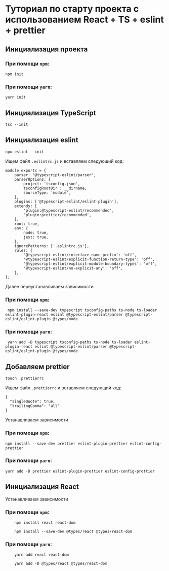 # Туториал по старту проекта с использованием React + TS + eslint + prettier

## Инициализация проекта
### При помощи `npm`:
 ```
npm init
 ```
### При помощи `yarn`:
 ```
 yarn init
 ```

## Инициализация TypeScript
 ```
 tsc --init
 ```

## Инициализация eslint
 ```
npx eslint --init
 ```

Ищем файл `.eslintrc.js` и вставляем следующий код:

```
module.exports = {
    parser: '@typescript-eslint/parser',
    parserOptions: {
        project: 'tsconfig.json',
        tsconfigRootDir : __dirname,
        sourceType: 'module',
    },
    plugins: ['@typescript-eslint/eslint-plugin'],
    extends: [
        'plugin:@typescript-eslint/recommended',
        'plugin:prettier/recommended',
    ],
    root: true,
    env: {
        node: true,
        jest: true,
    },
    ignorePatterns: ['.eslintrc.js'],
    rules: {
        '@typescript-eslint/interface-name-prefix': 'off',
        '@typescript-eslint/explicit-function-return-type': 'off',
        '@typescript-eslint/explicit-module-boundary-types': 'off',
        '@typescript-eslint/no-explicit-any': 'off',
    },
};
```

Далее переустанавливаем зависимости

### При помощи `npm`:
```
 npm install --save-dev typescript tsconfig-paths ts-node ts-loader eslint-plugin-react eslint @typescript-eslint/parser @typescript-eslint/eslint-plugin @types/node
```

### При помощи `yarn`:
```
 yarn add -D typescript tsconfig-paths ts-node ts-loader eslint-plugin-react eslint @typescript-eslint/parser @typescript-eslint/eslint-plugin @types/node
```

## Добавляем prettier
 ```
touch .prettierrc
 ```
Ищем файл `.prettierrc` и вставляем следующий код:

```
{
  "singleQuote": true,
  "trailingComma": "all"
}
```

Устанавливаем зависимости

### При помощи `npm`:
```
npm install --save-dev prettier eslint-plugin-prettier eslint-config-prettier
```

### При помощи `yarn`:
```
yarn add -D prettier eslint-plugin-prettier eslint-config-prettier
```

## Инициализация React

Устанавливаем зависимости

### При помощи `npm`:

```
    npm install react react-dom
    
    npm install --save-dev @types/react @types/react-dom 
```

### При помощи `yarn`:

```
    yarn add react react-dom
    
    yarn add -D @types/react @types/react-dom 
```

